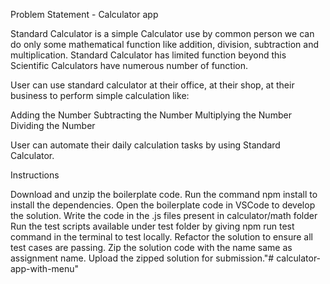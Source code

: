 
Problem Statement - Calculator app

Standard Calculator is a simple Calculator use by common person we can do only some mathematical function like addition, division, subtraction and multiplication. Standard Calculator has limited function beyond this Scientific Calculators have numerous number of function.

User can use standard calculator at their office, at their shop, at their business to perform simple calculation like:

Adding the Number
Subtracting the Number
Multiplying the Number
Dividing the Number

User can automate their daily calculation tasks by using Standard Calculator.



Instructions

Download and unzip the boilerplate code.
Run the command npm install to install the dependencies.
Open the boilerplate code in VSCode to develop the solution.
Write the code in the .js files present in calculator/math folder
Run the test scripts available under test folder by giving npm run test command in the terminal to test locally.
Refactor the solution to ensure all test cases are passing.
Zip the solution code with the name same as assignment name.
Upload the zipped solution for submission."# calculator-app-with-menu" 
